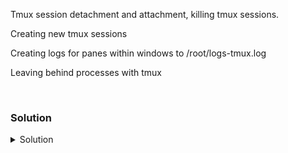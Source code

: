 Tmux session detachment and attachment, killing tmux sessions.

Creating new tmux sessions

Creating logs for panes within windows to /root/logs-tmux.log

Leaving behind processes with tmux

<br>

### Solution
<details>
<summary>Solution</summary>

Detatch from tmux session

```plain
ctrl + b and d
```

Verify that tmux session is still running

```plain
tmux ls
```{{exec}}

Reconnect to that session

```plain
tmux a -t 0
```{{exec}}

Kill your last tmux session, and list your sessions.

```plain
tmux kill-session
```{{exec}}

```plain
tmux list-sessions
```{{exec}}

Create a new session for tmux

```plain
tmux 
```{{exec}}

Log the output of a pane to a file

```plain
tmux pipe-pane -o "exec cat >>$HOME/'logs-tmux.log'"
```{{exec}}

Execute a command that keeps on running

```plain
while true; do uptime; sleep 1; done
```{{exec}}

Detach the tmux session

```plain
ctrl + b and d
```

Let's follow the output associated with that pane with `tail -f`
Press `ctrl+c` to exit out of `tail -f`

```plain
tail -f $HOME/'logs-tmux.log'
```{{exec}}

Attach to the last session once again and cancel the process with `ctrl+c`

```plain
tmux a
```{{exec}}

Close all tmux sessions

```plain
tmux kill-server
```{{exec}}

</details>
